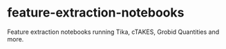 # feature-extraction-notebooks
Feature extraction notebooks  running Tika, cTAKES, Grobid Quantities and more.
